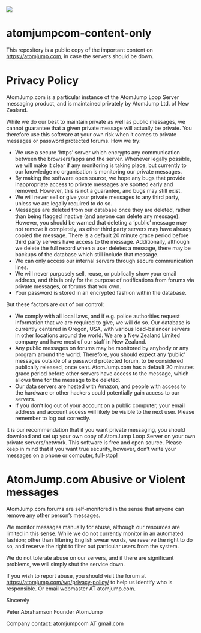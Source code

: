 <img src="https://atomjump.com/images/logo80.png">

# atomjumpcom-content-only
This repository is a public copy of the important content on https://atomjump.com, 
in case the servers should be down.



# Privacy Policy
AtomJump.com is a particular instance of the AtomJump Loop Server messaging product, and is maintained privately by AtomJump Ltd. of New Zealand.

While we do our best to maintain private as well as public messages, we cannot guarantee that a given private message will actually be private. You therefore use this software at your own risk when it comes to private messages or password protected forums. How we try:

* We use a secure ‘https’ server which encrypts any communication between the browsers/apps and the server.
Whenever legally possible, we will make it clear if any monitoring is taking place, but currently to our knowledge no organisation is monitoring our private messages.
* By making the software open source, we hope any bugs that provide inappropriate access to private messages are spotted early and removed. However, this is not a guarantee, and bugs may still exist.
* We will never sell or give your private messages to any third party, unless we are legally required to do so.
* Messages are deleted from our database once they are deleted, rather than being flagged inactive (and anyone can delete any message). However, you should be warned that deleting a ‘public’ message may not remove it completely, as other third party servers may have already copied the message.  There is a default 20 minute grace period before third party servers have access to the message. Additionally, although we delete the full record when a user deletes a message, there may be backups of the database which still include that message.
* We can only access our internal servers through secure communication lines.
* We will never purposely sell, reuse, or publically show your email address, and this is only for the purpose of notifications from forums via private messages, or forums that you own.
* Your password is stored in an encrypted fashion within the database.

But these factors are out of our control:

* We comply with all local laws, and if e.g. police authorities request information that we are required to give, we will do so. Our database is currently centered in Oregon, USA, with various load-balancer servers in other locations around the world. We are a New Zealand Limited company and have most of our staff in New Zealand.
* Any public messages on forums may be monitored by anybody or any program around the world. Therefore, you should expect any ‘public’ messages outside of a password protected forum, to be considered publically released, once sent. AtomJump.com has a default 20 minutes grace period before other servers have access to the message, which allows time for the message to be deleted. 
* Our data servers are hosted with Amazon, and people with access to the hardware or other hackers could potentially gain access to our servers.
* If you don’t log out of your account on a public computer, your email address and account access will likely be visible to the next user. Please remember to log out correctly.

It is our recommendation that if you want private messaging, you should download and set up your own copy of AtomJump Loop Server on your own private servers/network. This software is free and open source. Please keep in mind that if you want true security, however, don’t write your messages on a phone or computer, full-stop!

# AtomJump.com Abusive or Violent messages
AtomJump.com forums are self-monitored in the sense that anyone can remove any other person’s messages.

We monitor messages manually for abuse, although our resources are limited in this sense. While we do not currently monitor in an automated fashion; other than filtering English swear words, we reserve the right to do so, and reserve the right to filter out particular users from the system.

We do not tolerate abuse on our servers, and if there are significant problems, we will simply shut the service down.

If you wish to report abuse, you should visit the forum at https://atomjump.com/wp/privacy-policy/ to help us identify who is responsible. Or email webmaster AT atomjump.com.

Sincerely

Peter Abrahamson
Founder AtomJump

Company contact: atomjumpcom AT gmail.com

